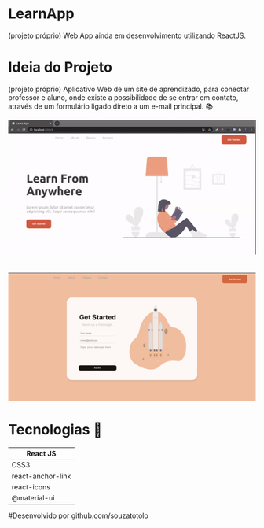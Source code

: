 # LearnApp

(projeto próprio) Web App ainda em desenvolvimento utilizando ReactJS.
<br>

# Ideia do Projeto
(projeto próprio) Aplicativo Web de um site de aprendizado, para conectar professor e aluno, onde existe a possibilidade de se entrar em contato, através de um formulário ligado direto a um e-mail principal. :books:

<img alt="HealthApp" src="src/assets/LearnApp.gif" width="600px" />
<br>
<br>
<br>
<img alt="HealthApp" src="src/assets/Learnform.png" width="600px" />




# Tecnologias :iphone:

<table>
<thead>
<th>React JS </th>
</thead>
<tr>
<td>CSS3</td>
</tr>
<tr>
<td>react-anchor-link</td>
</tr>
 <tr>
<td>react-icons</td>
</tr>
 <tr>
<td>@material-ui</td>
</tr>
</table>

#Desenvolvido por github.com/souzatotolo
